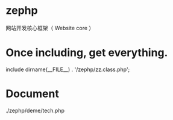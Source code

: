# zephp
网站开发核心框架（ Website core ）

# Once including, get everything.
include dirname(\_\_FILE\_\_) . '/zephp/zz.class.php';

# Document
./zephp/deme/tech.php


